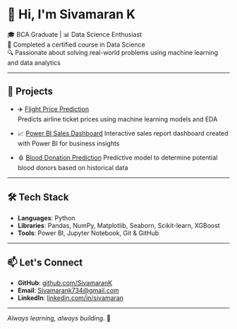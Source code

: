# 👋 Hi, I'm Sivamaran K

🎓 BCA Graduate | 📊 Data Science Enthusiast  
📜 Completed a certified course in Data Science  
🔍 Passionate about solving real-world problems using machine learning and data analytics

---

## 💼 Projects

- ✈️ [Flight Price Prediction](https://github.com/SivamaranK/FlightPricePrediction)  
  Predicts airline ticket prices using machine learning models and EDA

- 📈 [Power BI Sales Dashboard](https://github.com/Sivamarank/PowerBI-SalesDashboard)
  Interactive sales report dashboard created with Power BI for business insights

- 🩸 [Blood Donation Prediction](https://github.com/Sivamarank/BloodDonationPrediction)
  Predictive model to determine potential blood donors based on historical data

---

## 🛠️ Tech Stack

- **Languages**: Python  
- **Libraries**: Pandas, NumPy, Matplotlib, Seaborn, Scikit-learn, XGBoost  
- **Tools**: Power BI, Jupyter Notebook, Git & GitHub

---

## 📫 Let's Connect

- **GitHub**: [github.com/SivamaranK](https://github.com/SivamaranK)
- **Email**: Sivamarank734@gmail.com  
- **LinkedIn**: [linkedin.com/in/sivamaran](www.linkedin.com/in/sivamaran)

---

_Always learning, always building._ 🚀


<!--
**Sivamarank/sivamaranK** is a ✨ _special_ ✨ repository because its `README.md` (this file) appears on your GitHub profile.

Here are some ideas to get you started:

- 🔭 I’m currently working on ...
- 🌱 I’m currently learning ...
- 👯 I’m looking to collaborate on ...
- 🤔 I’m looking for help with ...
- 💬 Ask me about ...
- 📫 How to reach me: ...
- 😄 Pronouns: ...
- ⚡ Fun fact: ...
-->
